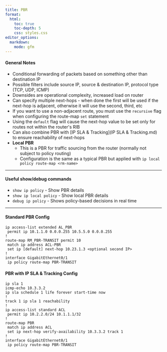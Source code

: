 ```yaml
---
title: PBR
format:
  html:
    toc: true
    toc-depth: 5
    css: styles.css
editor_options:
  markdown:
    mode: gfm
---
```


#### General Notes

- Conditional forwarding of packets based on something other than destination IP
- Possible filters include source IP, source & destination IP, protocol type (TCP, UDP, ICMP)
- Downsides are operational complexity, increased load on router
- Can specify multiple next-hops - when done the first will be used if the next-hop is adjacent, otherwise it will use the second, third, etc
- If you want to use a non-adjacent route, you must use the `recursive` flag when configuring the route-map `set` statement
- Using the `default` flag will cause the next-hop value to be set only for routes not within the router's RIB
- Can also combine PBR with [IP SLA & Tracking](IP SLA & Tracking.md) to ensure reachability of next-hops
- **Local PBR**
	- This is a PBR for traffic sourcing from the router (normally not subject to policy routing)
	- Configuration is the same as a typical PBR but applied with `ip local policy route-map <rm-name>`
	
---

#### Useful show/debug commands
- `show ip policy` - Show PBR details
- `show ip local policy` - Show local PBR details
- `debug ip policy` - Shows policy-based decisions in real time
	
---

#### Standard PBR Config

```PBR
ip access-list extended AL_PBR
 permit ip 10.1.1.0 0.0.0.255 10.5.5.0 0.0.0.255
!
route-map RM_PBR-TRANSIT permit 10
 match ip address ACL-PBR
 set ip [default] next-hop 10.23.1.3 <optional second IP>
!
interface GigabitEthernet0/1
 ip policy route-map PBR-TRANSIT
```

#### PBR with IP SLA & Tracking Config

```PBR_w/_ObjectTracking
ip sla 1
icmp-echo 10.3.3.2
ip sla schedule 1 life forever start-time now
!
track 1 ip sla 1 reachability
!
ip access-list standard ACL
 permit ip 10.2.2.0/24 10.1.1.1/32
!
route-map PBR
 match ip address ACL
 set ip next-hop verify-availability 10.3.3.2 track 1
!
interface GigabitEthernet0/1
 ip policy route-map PBR-TRANSIT
```
